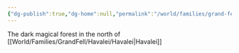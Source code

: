 ```yaml
---
{"dg-publish":true,"dg-home":null,"permalink":"/world/families/grand-fell/havalei/the-misting-forest/","dgPassFrontmatter":true,"created":"2025-03-16T17:22:37.076-04:00","updated":"2025-03-16T19:10:14.126-04:00"}
---
```


 
The dark magical forest in the north of [[World/Families/GrandFell/Havalei/Havalei\|Havalei]]